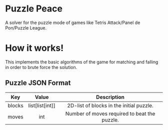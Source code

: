# Puzzle Peace
A solver for the puzzle mode of games like Tetris Attack/Panel de Pon/Puzzle League.

# How it works!
This implements the basic algorithms of the game for matching and falling in order to brute force the solution.

## Puzzle JSON Format
| **Key** |    **Value**    |                **Description**               |
|:-------:|:---------------:|:--------------------------------------------:|
|  blocks | list[list[int]] |   2D-list of blocks in the initial puzzle.   |
|  moves  |       int       | Number of moves required to beat the puzzle. |
